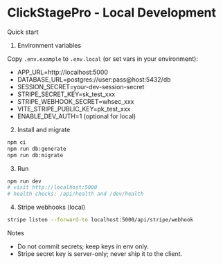 # ClickStagePro - Local Development

Quick start

1) Environment variables

Copy `.env.example` to `.env.local` (or set vars in your environment):

- APP_URL=http://localhost:5000
- DATABASE_URL=postgres://user:pass@host:5432/db
- SESSION_SECRET=your-dev-session-secret
- STRIPE_SECRET_KEY=sk_test_xxx
- STRIPE_WEBHOOK_SECRET=whsec_xxx
- VITE_STRIPE_PUBLIC_KEY=pk_test_xxx
- ENABLE_DEV_AUTH=1 (optional for local)

2) Install and migrate

```bash
npm ci
npm run db:generate
npm run db:migrate
```

3) Run

```bash
npm run dev
# visit http://localhost:5000
# health checks: /api/health and /dev/health
```

4) Stripe webhooks (local)

```bash
stripe listen --forward-to localhost:5000/api/stripe/webhook
```

Notes
- Do not commit secrets; keep keys in env only.
- Stripe secret key is server-only; never ship it to the client.
